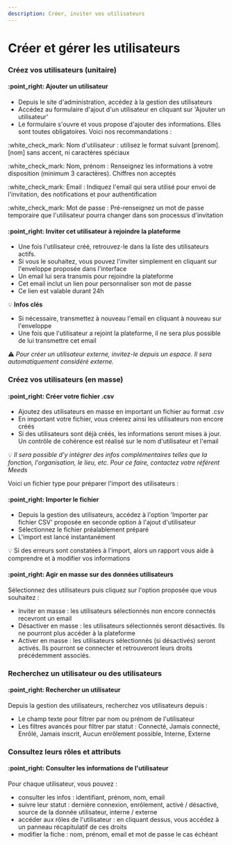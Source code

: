 ```yaml
---
description: Créer, inviter vos utilisateurs
---
```


# Créer et gérer les utilisateurs

### Créez vos utilisateurs (unitaire)

#### :point\_right: **Ajouter un utilisateur**

* Depuis le site d'administration, accédez à la gestion des utilisateurs
* Accédez au formulaire d'ajout d'un utilisateur en cliquant sur 'Ajouter un utilisateur'
* Le formulaire s'ouvre et vous propose d'ajouter des informations. Elles sont toutes obligatoires. Voici nos recommandations :&#x20;

:white\_check\_mark: Nom d'utilisateur : utilisez le format suivant \[prenom].\[nom] sans accent, ni caractères spéciaux

:white\_check\_mark: Nom, prénom : Renseignez les informations à votre disposition (minimum 3 caractères). Chiffres non acceptés

:white\_check\_mark: Email : Indiquez l'email qui sera utilisé pour envoi de l'invitation, des notifications et pour authentification

:white\_check\_mark: Mot de passe : Pré-renseignez un mot de passe temporaire que l'utilisateur pourra changer dans son processus d'invitation

#### :point\_right: **Inviter cet utilisateur à rejoindre la plateforme**

* Une fois l'utilisateur créé, retrouvez-le dans la liste des utilisateurs actifs.
* Si vous le souhaitez, vous pouvez l'inviter simplement en cliquant sur l'enveloppe proposée dans l'interface
* Un email lui sera transmis pour rejoindre la plateforme
* Cet email inclut un lien pour personnaliser son mot de passe
* Ce lien est valable durant 24h

:bulb: **Infos clés**&#x20;

* Si nécessaire, transmettez à nouveau l'email en cliquant à nouveau sur l'enveloppe
* Une fois que l'utilisateur a rejoint la plateforme, il ne sera plus possible de lui transmettre cet email

:warning: _Pour créer un utilisateur externe, invitez-le depuis un espace. Il sera automatiquement considéré externe._

### Créez vos utilisateurs (en masse)

#### :point\_right: **Créer votre fichier .csv**

* Ajoutez des utilisateurs en masse en important un fichier au format .csv
* En important votre fichier, vous créerez ainsi les utilisateurs non encore créés
* Si des utilisateurs sont déjà créés, les informations seront mises à jour. Un contrôle de cohérence est réalisé sur le nom d'utilisateur et l'email

:bulb: _Il sera possible d'y intégrer des infos complémentaires telles que la fonction, l'organisation, le lieu, etc. Pour ce faire, contactez votre référent Meeds_

Voici un fichier type pour préparer l'import des utilisateurs :&#x20;



#### :point\_right: **Importer le fichier**

* Depuis la gestion des utilisateurs, accédez à l'option 'Importer par fichier CSV' proposée en seconde option à l'ajout d'utilisateur
* Sélectionnez le fichier préalablement préparé
* L'import est lancé instantanément

:bulb: Si des erreurs sont constatées à l'import, alors un rapport vous aide à comprendre et à modifier vos informations

#### :point\_right: Agir en masse sur des données utilisateurs&#x20;

Sélectionnez des utilisateurs puis cliquez sur l'option proposée que vous souhaitez :&#x20;

* Inviter en masse : les utilisateurs sélectionnés non encore connectés recevront un email
* Désactiver en masse : les utilisateurs sélectionnés seront désactivés. Ils ne pourront plus accéder à la plateforme
* Activer en masse : les utilisateurs sélectionnés (si désactivés) seront activés. Ils pourront se connecter et retrouveront leurs droits précédemment associés.

### Recherchez un utilisateur ou des utilisateurs

#### :point\_right: **Rechercher un utilisateur**

Depuis la gestion des utilisateurs, recherchez vos utilisateurs depuis :&#x20;

* Le champ texte pour filtrer par nom ou prénom de l'utilisateur
* Les filtres avancés pour filtrer par statut : Connecté, Jamais connecté, Enrôlé, Jamais inscrit, Aucun enrôlement possible, Interne, Externe

### Consultez leurs rôles et attributs

#### :point\_right: **Consulter les informations de l'utilisateur**

Pour chaque utilisateur, vous pouvez :&#x20;

* consulter les infos : identifiant, prénom, nom, email
* suivre leur statut : dernière connexion, enrôlement, activé / désactivé, source de la donnée utilisateur, interne / externe
* accéder aux rôles de l'utilisateur : en cliquant dessus, vous accédez à un panneau récapitulatif de ces droits
* modifier la fiche : nom, prénom, email et mot de passe le cas échéant
